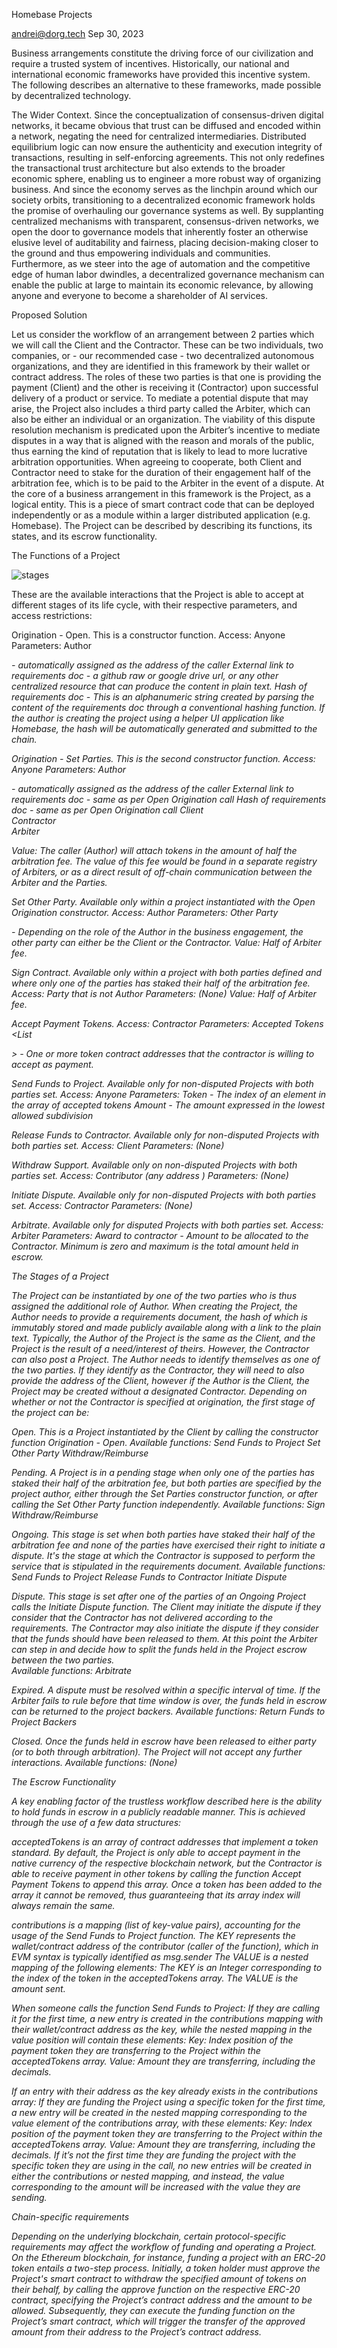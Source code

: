 Homebase Projects

andrei@dorg.tech	      Sep 30, 2023



Business arrangements constitute the driving force of our civilization and require a trusted system of incentives. Historically, our national and international economic frameworks have provided this incentive system. The following describes an alternative to these frameworks, made possible by decentralized technology.

The Wider Context. Since the conceptualization of consensus-driven digital networks, it became obvious that trust can be diffused and encoded within a network, negating the need for centralized intermediaries. Distributed equilibrium logic can now ensure the authenticity and execution integrity of transactions, resulting in self-enforcing agreements. This not only redefines the transactional trust architecture but also extends to the broader economic sphere, enabling us to engineer a more robust way of organizing business. And since the economy serves as the linchpin around which our society orbits, transitioning to a decentralized economic framework holds the promise of overhauling our governance systems as well. By supplanting centralized mechanisms with transparent, consensus-driven networks, we open the door to governance models that inherently foster an otherwise elusive level of auditability and fairness, placing decision-making closer to the ground and thus empowering individuals and communities. Furthermore, as we steer into the age of automation and the competitive edge of human labor dwindles, a decentralized governance mechanism can enable the public at large to maintain its economic relevance, by allowing anyone and everyone to become a shareholder of AI services. 

Proposed Solution

Let us consider the workflow of an arrangement between 2 parties which we will call the Client and the Contractor. These can be two individuals, two companies, or - our recommended case - two decentralized autonomous organizations, and they are identified in this framework by their wallet or contract address. The roles of these two parties is that one is providing the payment (Client) and the other is receiving it (Contractor) upon successful delivery of a product or service. To mediate a potential dispute that may arise, the Project also includes a third party called the Arbiter, which can also be either an individual or an organization. The viability of this dispute resolution mechanism is predicated upon the Arbiter’s incentive to mediate disputes in a way that is aligned with the reason and morals of the public, thus earning the kind of reputation that is likely to lead to more lucrative arbitration opportunities. When agreeing to cooperate, both Client and Contractor need to stake for the duration of their engagement half of the arbitration fee, which is to be paid to the Arbiter in the event of a dispute. 
At the core of a business arrangement in this framework is the Project, as a logical entity. This is a piece of smart contract code that can be deployed independently or as a module within a larger distributed application (e.g. Homebase). 
The Project can be described by describing its functions, its states, and its escrow functionality.

The Functions of a Project

![stages](https://i.ibb.co/DwpHPkr/stages2.png)

These are the available interactions that the Project is able to accept at different stages of its life cycle, with their respective parameters, and access restrictions:

Origination - Open. This is a constructor function. 
Access: Anyone
Parameters:
Author <Address> - automatically assigned as the address of the caller
External link to requirements doc <String> - a github raw or google drive url, or any other centralized resource that can produce the content in plain text. 
Hash of requirements doc <String> - This is an alphanumeric string created by parsing the content of the requirements doc through a conventional hashing function. If the author is creating the project using a helper UI application like Homebase, the hash will be automatically generated and submitted to the chain. 

Origination - Set Parties. This is the second constructor function. 
Access: Anyone
Parameters:
Author  <Address> - automatically assigned as the address of the caller
External link to requirements doc <String> - same as per Open Origination call
Hash of requirements doc <String> - same as per Open Origination call
Client <Address> 
Contractor <Address>
Arbiter <Address>

Value: The caller (Author) will attach tokens in the amount of half the arbitration fee. The value of this fee would be found in a separate registry of Arbiters, or as a direct result of off-chain communication between the Arbiter and the Parties.

Set Other Party. Available only within a project instantiated with the Open Origination constructor.
Access: Author
Parameters:
Other Party  <Address> - Depending on the role of the Author in the business engagement, the other party can either be the Client or the Contractor.
	Value: Half of Arbiter fee.

Sign Contract. Available only within a project with both parties defined and where only one of the parties has staked their half of the arbitration fee. 
Access: Party that is not Author
Parameters: (None)
	Value: Half of Arbiter fee.

Accept Payment Tokens. 
Access: Contractor
Parameters:
Accepted Tokens <List<Address>> - One or more token contract addresses that the contractor is willing to accept as payment.

Send Funds to Project. Available only for non-disputed Projects with both parties set. 
Access: Anyone
Parameters: 
Token <Integer> - The index of an element in the array of accepted tokens
Amount <Integer> - The amount expressed in the lowest allowed subdivision

Release Funds to Contractor. Available only for non-disputed Projects with both parties set. 
Access: Client
Parameters: (None)

Withdraw Support. Available only on non-disputed Projects with both parties set.
Access: Contributor (any address )
Parameters: (None)

Initiate Dispute. Available only for non-disputed Projects with both parties set. 
Access: Contractor
Parameters: (None)

Arbitrate. Available only for disputed Projects with both parties set. 
Access: Arbiter
Parameters: 
Award to contractor <Integer> -  Amount to be allocated to the Contractor. Minimum is zero and maximum is the total amount held in escrow.





The Stages of a Project

The Project can be instantiated by one of the two parties who is thus assigned the additional role of Author. When creating the Project, the Author needs to provide a requirements document, the hash of which is immutably stored and made publicly available along with a link to the plain text. Typically, the Author of the Project is the same as the Client, and the Project is the result of a need/interest of theirs. However, the Contractor can also post a Project. The Author needs to identify themselves as one of the two parties. If they identify as the Contractor, they will need to also provide the address of the Client, however if the Author is the Client, the Project may be created without a designated Contractor. Depending on whether or not the Contractor is specified at origination, the first stage of the project can be:

Open. This is a Project instantiated by the Client by calling the constructor function Origination - Open. 
Available functions: 
Send Funds to Project
Set Other Party
Withdraw/Reimburse

Pending. A Project is in a pending stage when only one of the parties has staked their half of the arbitration fee, but both parties are specified by the project author, either through the Set Parties constructor function, or after calling the Set Other Party function independently.
Available functions: 
Sign
Withdraw/Reimburse

Ongoing. This stage is set when both parties have staked their half of the arbitration fee and none of the parties have exercised their right to initiate a dispute. It's the stage at which the Contractor is supposed to perform the service that is stipulated in the requirements document.
Available functions: 
Send Funds to Project
Release Funds to Contractor
Initiate Dispute

Dispute. This stage is set after one of the parties of an Ongoing Project calls the Initiate Dispute function. The Client may initiate the dispute if they consider that the Contractor has not delivered according to the requirements. The Contractor may also initiate the dispute if they consider that the funds should have been released to them. At this point the Arbiter can step in and decide how to split the funds held in the Project escrow between the two parties.  
Available functions: 
Arbitrate

Expired. A dispute must be resolved within a specific interval of time. If the Arbiter fails to rule before that time window is over, the funds held in escrow can be returned to the project backers.
Available functions: 
Return Funds to Project Backers

Closed. Once the funds held in escrow have been released to either party (or to both through arbitration). The Project will not accept any further interactions.
Available functions: (None)

The Escrow Functionality

A key enabling factor of the trustless workflow described here is the ability to hold funds in escrow in a publicly readable manner. This is achieved through the use of a few data structures:

acceptedTokens is an array of contract addresses that implement a token standard. By default, the Project is only able to accept payment in the native currency of the respective blockchain network, but the Contractor is able to receive payment in other tokens by calling the function Accept Payment Tokens to append this array. Once a token has been added to the array it cannot be removed, thus guaranteeing that its array index will always remain the same.

contributions is a mapping (list of key-value pairs), accounting for the usage of the Send Funds to Project function. 
The KEY represents the wallet/contract address of the contributor (caller of the function), which in EVM syntax is typically identified as msg.sender
The VALUE is a nested mapping of the following elements:
The KEY is an Integer corresponding to the index of the token in the acceptedTokens array.
The VALUE is the amount sent.

When someone calls the function Send Funds to Project:
If they are calling it for the first time, a new entry is created in the contributions mapping with their wallet/contract address as the key, while the nested mapping in the value position will contain these elements:
Key<Integer>: Index position of the payment token they are transferring to the Project within the acceptedTokens array.
Value<Integer>: Amount they are transferring, including the decimals.

If an entry with their address as the key already exists in the contributions array:
If they are funding the Project using a specific token for the first time, a new entry will be created in the nested mapping corresponding to the value element of the contributions array, with these elements:
Key<Integer>: Index position of the payment token they are transferring to the Project within the acceptedTokens array.
Value<Integer>: Amount they are transferring, including the decimals.
If it’s not the first time they are funding the project with the specific token they are using in the call, no new entries will be created in either the contributions or nested mapping, and instead, the value corresponding to the amount will be increased with the value they are sending.


Chain-specific requirements

Depending on the underlying blockchain, certain protocol-specific requirements may affect the workflow of funding and operating a Project. On the Ethereum blockchain, for instance, funding a project with an ERC-20 token entails a two-step process. Initially, a token holder must approve the Project's smart contract to withdraw the specified amount of tokens on their behalf, by calling the approve function on the respective ERC-20 contract, specifying the Project’s contract address and the amount to be allowed. Subsequently, they can execute the funding function on the Project’s smart contract, which will trigger the transfer of the approved amount from their address to the Project’s contract address.
